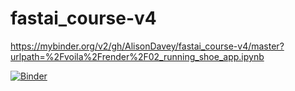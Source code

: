 # fastai_course-v4
https://mybinder.org/v2/gh/AlisonDavey/fastai_course-v4/master?urlpath=%2Fvoila%2Frender%2F02_running_shoe_app.ipynb

[![Binder](https://mybinder.org/badge_logo.svg)](https://mybinder.org/v2/gh/AlisonDavey/fastai_course-v4/master?filepath=%2Fvoila%2Frender%2F02_running_shoe_app.ipynb)

